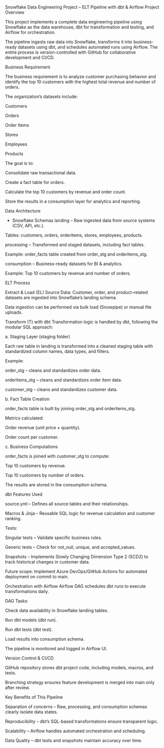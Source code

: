 Snowflake Data Engineering Project – ELT Pipeline with dbt & Airflow Project Overview

This project implements a complete data engineering pipeline using Snowflake as the data warehouse, dbt for transformation and testing, and Airflow for orchestration.

The pipeline ingests raw data into Snowflake, transforms it into business-ready datasets using dbt, and schedules automated runs using Airflow. The entire process is version-controlled with GitHub for collaborative development and CI/CD.

Business Requirement

The business requirement is to analyze customer purchasing behavior and identify the top 10 customers with the highest total revenue and number of orders.

The organization’s datasets include:

Customers

Orders

Order Items

Stores

Employees

Products

The goal is to:

Consolidate raw transactional data.

Create a fact table for orders.

Calculate the top 10 customers by revenue and order count.

Store the results in a consumption layer for analytics and reporting.

Data Architecture
- Snowflake Schemas
landing – Raw ingested data from source systems (CSV, API, etc.).

Tables: customers, orders, orderitems, stores, employees, products.

processing – Transformed and staged datasets, including fact tables.

Example: order_facts table created from order_stg and orderitems_stg.

consumption – Business-ready datasets for BI & analytics.

Example: Top 10 customers by revenue and number of orders.

ELT Process

Extract & Load (EL)
Source Data: Customer, order, and product-related datasets are ingested into Snowflake’s landing schema.

Data ingestion can be performed via bulk load (Snowpipe) or manual file uploads.

Transform (T) with dbt
Transformation logic is handled by dbt, following the modular SQL approach:

a. Staging Layer (staging folder)

Each raw table in landing is transformed into a cleaned staging table with standardized column names, data types, and filters.

Example:

order_stg – cleans and standardizes order data.

orderitems_stg – cleans and standardizes order item data.

customer_stg – cleans and standardizes customer data.

b. Fact Table Creation

order_facts table is built by joining order_stg and orderitems_stg.

Metrics calculated:

Order revenue (unit price × quantity).

Order count per customer.

c. Business Computations

order_facts is joined with customer_stg to compute:

Top 10 customers by revenue.

Top 10 customers by number of orders.

The results are stored in the consumption schema.

dbt Features Used

source.yml – Defines all source tables and their relationships.

Macros & Jinja – Reusable SQL logic for revenue calculation and customer ranking.

Tests:

Singular tests – Validate specific business rules.

Generic tests – Check for not_null, unique, and accepted_values.

Snapshots – Implements Slowly Changing Dimension Type 2 (SCD2) to track historical changes in customer data.

Future scope: Implement Azure DevOps/GitHub Actions for automated deployment on commit to main.



Orchestration with Airflow
Airflow DAG schedules dbt runs to execute transformations daily.

DAG Tasks:

Check data availability in Snowflake landing tables.

Run dbt models (dbt run).

Run dbt tests (dbt test).

Load results into consumption schema.

The pipeline is monitored and logged in Airflow UI.

Version Control & CI/CD

GitHub repository stores dbt project code, including models, macros, and tests.

Branching strategy ensures feature development is merged into main only after review.

Key Benefits of This Pipeline

Separation of concerns – Raw, processing, and consumption schemas clearly isolate data states.

Reproducibility – dbt’s SQL-based transformations ensure transparent logic.

Scalability – Airflow handles automated orchestration and scheduling.

Data Quality – dbt tests and snapshots maintain accuracy over time.

